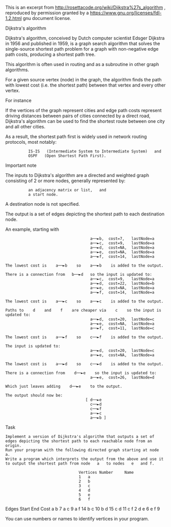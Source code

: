 This is an excerpt from http://rosettacode.org/wiki/Dijkstra%27s_algorithm , reproduced by permission granted by a https://www.gnu.org/licenses/fdl-1.2.html gnu document license.

Dijkstra's algorithm

Dijkstra's algorithm, conceived by Dutch computer scientist Edsger Dijkstra in 1956 and published in 1959, is a graph search algorithm that solves the single-source shortest path problem for a graph with non-negative edge path costs, producing a shortest path tree.

This algorithm is often used in routing and as a subroutine in other graph algorithms.


For a given source vertex (node) in the graph, the algorithm finds the path with lowest cost (i.e. the shortest path) between that vertex and every other vertex.


For instance

If the vertices of the graph represent cities and edge path costs represent driving distances between pairs of cities connected by a direct road,   Dijkstra's algorithm can be used to find the shortest route between one city and all other cities.

As a result, the shortest path first is widely used in network routing protocols, most notably:

              IS-IS   (Intermediate System to Intermediate System)   and
              OSPF   (Open Shortest Path First).


Important note

The inputs to Dijkstra's algorithm are a directed and weighted graph consisting of 2 or more nodes, generally represented by:

              an adjacency matrix or list,   and
              a start node. 


A destination node is not specified.

The output is a set of edges depicting the shortest path to each destination node.


An example, starting with

                                         a──►b,  cost=7,   lastNode=a  
                                         a──►c,  cost=9,   lastNode=a 
                                         a──►d,  cost=NA,  lastNode=a
                                         a──►e,  cost=NA,  lastNode=a 
                                         a──►f,  cost=14,  lastNode=a
 
    The lowest cost is    a──►b    so    a──►b    is added to the output. 
 
    There is a connection from   b──►d   so the input is updated to: 
                                         a──►c,  cost=9,   lastNode=a 
                                         a──►d,  cost=22,  lastNode=b 
                                         a──►e,  cost=NA,  lastNode=a 
                                         a──►f,  cost=14,  lastNode=a
 
    The lowest cost is    a──►c    so    a──►c    is added to the output. 
 
    Paths to    d    and    f    are cheaper via    c    so the input is updated to:
                                         a──►d,  cost=20,  lastNode=c 
                                         a──►e,  cost=NA,  lastNode=a 
                                         a──►f,  cost=11,  lastNode=c
 
    The lowest cost is    a──►f    so    c──►f    is added to the output. 
 
    The input is updated to:
                                         a──►d,  cost=20,  lastNode=c 
                                         a──►e,  cost=NA,  lastNode=a
 
    The lowest cost is    a──►d    so    c──►d    is added to the output. 
 
    There is a connection from    d──►e    so the input is updated to:
                                         a──►e,  cost=26,  lastNode=d
 
    Which just leaves adding    d──►e    to the output.
 
    The output should now be:
                                       [ d──►e
                                         c──►d
                                         c──►f
                                         a──►c
                                         a──►b ]   


Task

    Implement a version of Dijkstra's algorithm that outputs a set of edges depicting the shortest path to each reachable node from an origin.
    Run your program with the following directed graph starting at node   a.
    Write a program which interprets the output from the above and use it to output the shortest path from node   a   to nodes   e   and f. 

                                    Vertices Number 	Name
                                    1 	a
                                    2 	b
                                    3 	c
                                    4 	d
                                    5 	e
                                    6 	f 

Edges Start 	End 	Cost
a 	b 	7
a 	c 	9
a 	f 	14
b 	c 	10
b 	d 	15
c 	d 	11
c 	f 	2
d 	e 	6
e 	f 	9


You can use numbers or names to identify vertices in your program. 
